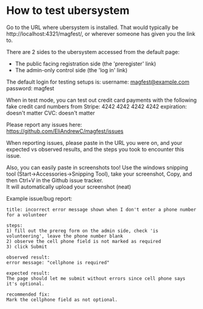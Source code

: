 How to test ubersystem
========================

Go to the URL where ubersystem is installed.  That would typically be http://localhost:4321/magfest/, 
or wherever someone has given you the link to.

There are 2 sides to the ubersystem accessed from the default page:
- The public facing registration side   (the 'preregister' link)
- The admin-only control side (the 'log in' link)

The default login for testing setups is:
username: magfest@example.com
password: magfest

When in test mode, you can test out credit card payments with the following fake credit card numbers from Stripe:
4242 4242 4242 4242
expiration: doesn't matter
CVC: doesn't matter

Please report any issues here:
https://github.com/EliAndrewC/magfest/issues

When reporting issues, please paste in the URL you were on, and your expected vs observed results, and
the steps you took to encounter this issue.  

Also, you can easily paste in screenshots too!  Use the windows snipping tool (Start->Accessories->Snipping Tool), 
take your screenshot, Copy, and then Ctrl+V in the Github issue tracker.  
It will automatically upload your screenshot (neat)

Example issue/bug report:
```
title: incorrect error message shown when I don't enter a phone number for a volunteer

steps:
1) fill out the prereg form on the admin side, check 'is volunteering', leave the phone number blank
2) observe the cell phone field is not marked as required
3) click Submit

observed result: 
error message: "cellphone is required"

expected result:
The page should let me submit without errors since cell phone says it's optional.

recommended fix:
Mark the cellphone field as not optional.
```
